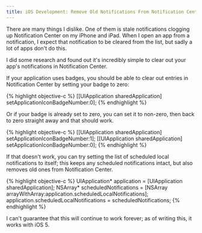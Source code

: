 ```yaml
---
title: iOS Development: Remove Old Notifications From Notification Center
---
```


There are many things I dislike. One of them is stale notifications clogging up Notification Center on my iPhone and iPad. When I open an app from a notification, I expect that notification to be cleared from the list, but sadly a lot of apps don't do this.

I did some research and found out it's incredibly simple to clear out your app's notifications in Notification Center.

If your application uses badges, you should be able to clear out entries in Notification Center by setting your badge to zero:

{% highlight objective-c %}
[[UIApplication sharedApplication] setApplicationIconBadgeNumber:0];
{% endhighlight %}

Or if your badge is already set to zero, you can set it to non-zero, then back to zero straight away and that should work.

{% highlight objective-c %}
[[UIApplication sharedApplication] setApplicationIconBadgeNumber:1]; [[UIApplication sharedApplication] setApplicationIconBadgeNumber:0];
{% endhighlight %}

If that doesn't work, you can try setting the list of scheduled local notifications to itself; this keeps any scheduled notifications intact, but also removes old ones from Notification Center.

{% highlight objective-c %}
UIApplication* application = [UIApplication sharedApplication]; NSArray* scheduledNotifications = [NSArray arrayWithArray:application.scheduledLocalNotifications]; application.scheduledLocalNotifications = scheduledNotifications;
{% endhighlight %}

I can't guarantee that this will continue to work forever; as of writing this, it works with iOS 5.